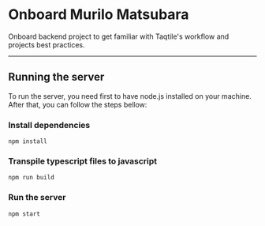 # Onboard Murilo Matsubara

Onboard backend project to get familiar with Taqtile's workflow and projects best practices.

---

## Running the server

To run the server, you need first to have node.js installed on your machine. After that, you can follow the steps bellow:

### Install dependencies

```
npm install
```

### Transpile typescript files to javascript

```
npm run build
```

### Run the server

```
npm start
```
